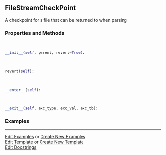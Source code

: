 ## <a id="McUtils.Parsers.FileStreamer.FileStreamCheckPoint">FileStreamCheckPoint</a>
A checkpoint for a file that can be returned to when parsing

### Properties and Methods
<a id="McUtils.Parsers.FileStreamer.FileStreamCheckPoint.__init__" class="docs-object-method">&nbsp;</a>
```python
__init__(self, parent, revert=True): 
```

<a id="McUtils.Parsers.FileStreamer.FileStreamCheckPoint.revert" class="docs-object-method">&nbsp;</a>
```python
revert(self): 
```

<a id="McUtils.Parsers.FileStreamer.FileStreamCheckPoint.__enter__" class="docs-object-method">&nbsp;</a>
```python
__enter__(self): 
```

<a id="McUtils.Parsers.FileStreamer.FileStreamCheckPoint.__exit__" class="docs-object-method">&nbsp;</a>
```python
__exit__(self, exc_type, exc_val, exc_tb): 
```

### Examples


___

[Edit Examples](https://github.com/McCoyGroup/References/edit/gh-pages/Documentation/examples/McUtils/Parsers/FileStreamer/FileStreamCheckPoint.md) or 
[Create New Examples](https://github.com/McCoyGroup/References/new/gh-pages/?filename=Documentation/examples/McUtils/Parsers/FileStreamer/FileStreamCheckPoint.md) <br/>
[Edit Template](https://github.com/McCoyGroup/References/edit/gh-pages/Documentation/templates/McUtils/Parsers/FileStreamer/FileStreamCheckPoint.md) or 
[Create New Template](https://github.com/McCoyGroup/References/new/gh-pages/?filename=Documentation/templates/McUtils/Parsers/FileStreamer/FileStreamCheckPoint.md) <br/>
[Edit Docstrings](https://github.com/McCoyGroup/McUtils/edit/master/Parsers/FileStreamer.py?message=Update%20Docs)